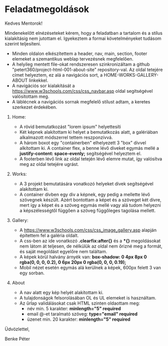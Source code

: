 # Feladatmegoldások

Kedves Mentorok!

Mindenekelőtt elnézéseteket kérem, hogy a feladatban a tartalom és a stílus kialakításig nem jutottam el.
Igyekeztem a formai követelményeket tudásom szerint teljesíteni.

* Minden oldalon elkészítettem a header, nav, main, section, footer elemeket a szemantikus weblap tervezésnek megfelelően.
* A helyileg mentett file-okat rendszeresen szinkronizáltam a github "petert360/project-html-001-about-site" repository-val. Az oldal tetejére címet helyeztem, ez alá a navigációs sort, a HOME-WORKS-GALLERY-ABOUT linkekkel.
* A navigációs sor kialakítását a https://www.w3schools.com/css/css_navbar.asp oldal segítségével valósítottam meg.
* A láblécnek a navigációs sornak megfelelő stílust adtam, a keretes szerkezet érdekében.

1. Home:
    * A rövid bemutatkozást "lorem ipsum" helyettesíti
    * Két képnek alakítottam ki helyet a bemutatkozás alatt, a galériában alkalmazott módszerrel tettem reszponzívvá.
    * A három boxot egy "containerben" elhelyezett 3 "box" divvel alkítottam ki. A container flex, a benne lévő diveket egymás mellé a __justify-content: space-evenly;__ segítségével helyeztem el.
    * A footerben lévő link az oldal tetején lévő elemre mutat, így valósítva meg az oldal tetejére ugrást.

2. Works: 
    * A 3 projekt bemutatására vonatkozó helyeket divek segítségével alakítottam ki.
    * A container divben egy div a képnek, egy pedig a mellette lévő szövegnek készült. Azért bontottam a képet és a szöveget két divre, mert így a képet és a szöveg egymás mellé vagy alá tudom helyezni a képszélességtől függően a szöveg függőleges tagolása mellett.

3. Gallery: 
    * A https://www.w3schools.com/css/css_image_gallery.asp alapján építettem fel a galéria oldalt.
    * A css-ben az ide vonatkozó __.clearfix:after{}__ és a __*{}__ megoldásokat nem látom át teljesen, de nélkülük az oldal nem őrizné meg a formát, és saját megoldást egyelőre nem találtam.
    * A képek körül halvány árnyék van: __box-shadow: 0 4px 8px 0 rgba(0, 0, 0, 0.2), 0 6px 20px 0 rgba(0, 0, 0, 0.19);__
    * Mobil nézet esetén egymás alá kerülnek a képek, 600px felett 3 van egy sorban.

4. About
    * A nav alatt egy kép helyét alakítottam ki.
    * A tulajdonságok felsorolásában OL és UL elemeket is használtam.
    * Az űrlap validálásokat csak HTML szinten oldaottam meg:
        * név min. 5 karakter: __minlength="5" required__
        * email @-et taralmató szöveg: __type="email" required__
        * üzenet min. 20 karakter: __minlength="5" required__

Üdvözlettel,

Benke Péter